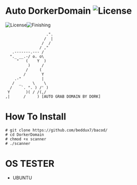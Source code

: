 # Auto DorkerDomain ![License](https://img.shields.io/badge/V.05-blue.svg)
![License](https://img.shields.io/badge/DorkerDomain-blue.svg)![Finishing](https://img.shields.io/badge/July-262020-blue.svg)

                      .".
                     /  |
                    /  /
                   / ,"
       .-------.--- /
      "._ __.-/ o. o\
         "   (    Y  )
              )     /
             /     (
            /       Y
        .-"         |
       /  _     \    \
      /    `. ". ) /' )
     Y       )( / /(,/
    ,|      /     ) [AUTO GRAB DOMAIN BY DORK]
 
# How To Install
    # git clone https://github.com/beddux7/bacod/
    # cd DorkerDomain
    # chmod +x scanner
    # ./scanner
    
# OS TESTER
- UBUNTU
